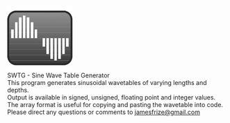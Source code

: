 <img src="https://github.com/jimfrize/SWTG/blob/master/SWTG.png" width="150" height="150"><br/>
SWTG - Sine Wave Table Generator<br/>
This program generates sinusoidal wavetables of varying lengths and depths.<br/>
Output is available in signed, unsigned, floating point and integer values.<br/>
The array format is useful for copying and pasting the wavetable into code.<br/>
Please direct any questions or comments to jamesfrize@gmail.com
